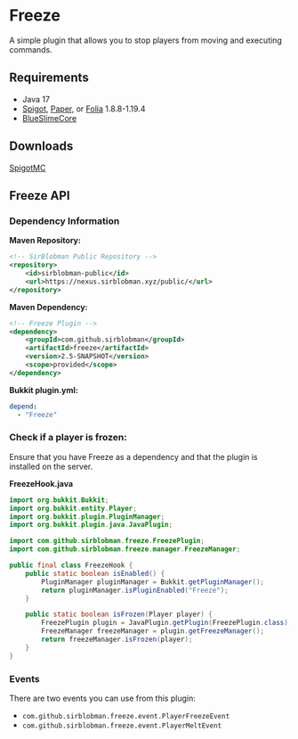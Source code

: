 # Freeze

A simple plugin that allows you to stop players from moving and executing commands.

## Requirements

- Java 17
- [Spigot](https://www.spigotmc.org/), [Paper](https://papermc.io/downloads/paper), or [Folia](https://papermc.io/software/folia) 1.8.8-1.19.4
- [BlueSlimeCore](https://hangar.papermc.io/SirBlobman/BlueSlimeCore)

## Downloads

[SpigotMC](https://www.spigotmc.org/resources/31822/)

## Freeze API

### Dependency Information

**Maven Repository:**

```xml
<!-- SirBlobman Public Repository -->
<repository>
    <id>sirblobman-public</id>
    <url>https://nexus.sirblobman.xyz/public/</url>
</repository>
```

**Maven Dependency:**

```xml
<!-- Freeze Plugin -->
<dependency>
    <groupId>com.github.sirblobman</groupId>
    <artifactId>freeze</artifactId>
    <version>2.5-SNAPSHOT</version>
    <scope>provided</scope>
</dependency>
```

**Bukkit plugin.yml:**

```yaml
depend:
  - "Freeze"
```

### Check if a player is frozen:

Ensure that you have Freeze as a dependency and that the plugin is installed on the server.

**FreezeHook.java**

```java
import org.bukkit.Bukkit;
import org.bukkit.entity.Player;
import org.bukkit.plugin.PluginManager;
import org.bukkit.plugin.java.JavaPlugin;

import com.github.sirblobman.freeze.FreezePlugin;
import com.github.sirblobman.freeze.manager.FreezeManager;

public final class FreezeHook {
    public static boolean isEnabled() {
        PluginManager pluginManager = Bukkit.getPluginManager();
        return pluginManager.isPluginEnabled("Freeze");
    }

    public static boolean isFrozen(Player player) {
        FreezePlugin plugin = JavaPlugin.getPlugin(FreezePlugin.class);
        FreezeManager freezeManager = plugin.getFreezeManager();
        return freezeManager.isFrozen(player);
    }
}
```

### Events

There are two events you can use from this plugin:

- `com.github.sirblobman.freeze.event.PlayerFreezeEvent`
- `com.github.sirblobman.freeze.event.PlayerMeltEvent`
